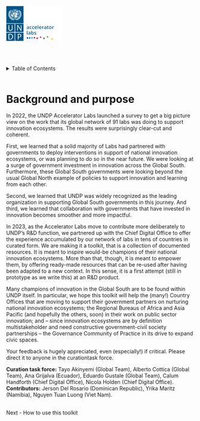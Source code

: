 <!-- ![undp_accelerator_labs_logo](public/imgs/UNDP_accelerator_labs_logo_vertical_color_RGB.png) -->
<img src="public/imgs/UNDP_accelerator_labs_logo_vertical_color_RGB.png"  width="150" alt="undp_accelerator_labs_logo">

  
<br/><br/>

<!-- TABLE OF CONTENTS -->
<details>
  <summary>Table of Contents</summary>
  <ol>
    <li>
      <a href="#background-and-purpose">Getting started</a>
      <ul>
        <li>
            <a href="#background-and-purpose">
                Background and purpose
            </a>
        </li>
        <li>
            <a href="./Getting%20started/how-to-use-the-toolkit">How to use this toolkit </a>
        </li>
    </ul>
    </li>
    <li>
      <a href="./Understanding%20and%20pitching%20NIE/">Understanding and pitching NIE</a>
      <ul>
        <li>
            <a href="./Understanding%20and%20pitching%20NIE/">About understanding and pitching NIE</a>
        </li>
        <li>
            <!-- <ul> -->
            <a href="#">Understanding NIE and PSI</a>
            <ul>
                <li>
                    <a
                    href="./Understanding%20and%20pitching%20NIE/Understanding%20NIE%20and%20PSI/Factsheet_understanding_NIE_PSI"
                    >
                        Factsheet
                    </a>
                </li>
            </ul>
        </li>
        <li>
            <!-- <ul> -->
            <a href="#">National Innovation ecosystem talking points and value proposition</a>
            <ul>
                <li>
                    <a
                    href="./Understanding%20and%20pitching%20NIE/National Innovation%20ecosystem%20talking%20points%20and%20value%20proposition/Factsheet"
                    >
                        Factsheet
                    </a>
                </li>
            </ul>
        </li>
      </ul>
    </li>
    <li>
        <a href="#">
            How to design an innovation policy
        </a>
        <ul>
            <li>
                <a href="./How%20to%20design%20an%20innovation%20policy/About%20designing%20an%20innovation%20policy">About designing an innovation policy </a>
            </li>
            <li>
                <a href="#">
                    A step-by-step journey to a national innovation policy - Dominican Republic
                </a>
                <ul>
                    <li>
                        <a
                        href="./How%20to%20design%20an%20innovation%20policy/A%20step-by-step%20journey%20to%20a%20national%20innovation%20policy%20-%20Dominican%20Republic/Factsheet Dominican Republic Innovation Policy"
                        >
                            Factsheet
                        </a>
                    </li>
                </ul>
            </li>
        </ul>
    </li>
    <li>
        <a href="#">
            How to incubate an innovation unit or lab
        </a> 
        <ul>
            <li>
                <a href="./How%20to%20incubate%20an%20innovation%20unit%20or%20lab/About%20incubating%20an%20innovation%20unit%20or%20lab">
                    About incubating an innovation unit or lab 
                </a>
            </li>
            <li>
                <a href="#">
                    Multistakeholder governance model for an innovation lab - Ecuador
                </a>
                <ul>
                    <li>
                        <a
                        href="./How%20to%20incubate%20an%20innovation%20unit%20or%20lab/Multistakeholder%20governance%20model%20for%20an%20innovation%20lab%20-%20Ecuador/Factsheet%20multistakeholder%20governance model_Ecuador"
                        >
                            Factsheet
                        </a>
                    </li>
                </ul>
            </li>
            <li>
                <a href="#">
                    Playbook for a digital innovation lab - Dominican Republic
                </a>
                <ul>
                    <li>
                        <a
                        href="./How%20to%20incubate%20an%20innovation%20unit%20or%20lab/Playbook%20for%20a%20digital%20innovation%20lab%20-%20Dominican%20Republic/Factsheet_Incubating_Labs_Dominican_Republic_Playbook"
                        >
                            Factsheet
                        </a>
                    </li>
                </ul>
            </li>
            <li>
                <a href="#">
                    TORs for a consultant to build up the National Innovation Center - Viet Nam
                </a>
                <ul>
                    <li>
                        <a
                        href="./How%20to%20incubate%20an%20innovation%20unit%20or%20lab/TORs%20for%20a%20consultant%20to%20build%20up%20the%20National%20Innovation%20Center%20-%20Viet Nam/Factsheet_Incubating_Labs_Viet_Nam_National_Innovation_Center_TOR_consultant_presentation1"
                        >
                            Factsheet
                        </a>
                    </li>
                </ul>
            </li>
        </ul>
    </li>
    <li>
        <a href="#">
            How to upskill civil servants for innovation
        </a>
        <ul>
            <li>
                <a href="./How%20to%20upskill%20civil%20servants%20for%20innovation/About%20how%20to%20upskill%20civil%20servants">
                    About how to upskill civil servants
                </a>
            </li>
            <li>
                <a href="#">
                    Digital Standards for development solutions - Chief Digital Office
                </a>
                <ul>
                    <li>
                        <a
                        href="./How%20to%20upskill%20civil%20servants%20for%20innovation/Digital%20Standards%20for%20development%20solutions%20-%20Chief%20Digital%20Office/Factsheet Digital Standards_CDO"
                        >
                            Factsheet
                        </a>
                    </li>
                </ul>
            </li>
            <li>
                <a href="#">
                    Digitising the induction process for civil servants - Namibia
                </a>
                <ul>
                    <li>
                        <a
                        href="./How%20to%20upskill%20civil%20servants%20for%20innovation/Digitising%20the%20induction%20process%20for%20civil%20servants%20-%20Namibia/Factsheet_Digitising_induction_civil_servants_Namibia"
                        >
                            Factsheet
                        </a>
                    </li>
                </ul>
            </li>
            <li>
                <a href="#">
                    Embedding innovation methods into the civil service - Namibia
                </a>
                <ul>
                    <li>
                        <a
                        href="./How%20to%20upskill%20civil%20servants%20for%20innovation/Embedding%20innovation%20methods%20into%20the%20civil%20service%20-%20Namibia/Factsheet_Public_sector_innovation_toolkit_Namibia"
                        >
                            Factsheet
                        </a>
                    </li>
                </ul>
            </li>
            <li>
                <a href="#">
                    Embedding innovation methods into the civil service via a course on ethics and integrity - Namibia
                </a>
                <ul>
                    <li>
                        <a
                        href="./How%20to%20upskill%20civil%20servants%20for%20innovation/Embedding%20innovation%20methods%20into%20the%20civil%20service%20via%20a%20course%20on%20ethics%20and%20integrity%20-%20Namibia/Factsheet_embedding_innovation_methods_via_course_ethics_Namibia"
                        >
                            Factsheet
                        </a>
                    </li>
                </ul>
            </li>
        </ul>
    </li>
    <li>
        <a href="#">
            About supporting national innovation ecosystems
        </a>
        <ul>
            <li>
                <a href="./How%20to%20support%20a%20national%20innovation%20ecosystem/About%20supporting%20national%20innovation%20ecosystems">
                    About how to upskill civil servants
                </a>
            </li>
            <li>
                <a href="#">
                    How to map a national innovation ecosystem - Kenya
                </a>
                <ul>
                    <li>
                        <a
                        href="./How%20to%20support%20a%20national%20innovation%20ecosystem/How%20to%20map%20a%20national%20innovation%20ecosystem%20-%20Kenya/Factsheet_Mapping_innovation_ecosystem_Kenya"
                        >
                            Factsheet
                        </a>
                    </li>
                </ul>
            </li>
            <li>
                <a href="#">
                    Innovators journey - Zambia
                </a>
                <ul>
                    <li>
                        <a
                        href="./How%20to%20support%20a%20national%20innovation%20ecosystem/Innovators%20journey%20-%20Zambia/Factsheet_innovators_journey_Zambia"
                        >
                            Factsheet
                        </a>
                    </li>
                </ul>
            </li>
        </ul>
    </li>
  </ol>
</details>

<br/>

# Background and purpose 

In 2022, the UNDP Accelerator Labs launched a survey to get a big picture view on the work that its global network of 91 labs was doing to support innovation ecosystems. The results were surprisingly clear-cut and coherent.  

First, we learned that a solid majority of Labs had partnered with governments to deploy interventions in support of national innovation ecosystems, or was planning to do so in the near future. We were looking at a surge of government investment in innovation across the Global South. Furthermore, these Global South governments were looking beyond the usual Global North example of policies to support innovation and learning from each other.  

Second, we learned that UNDP was widely recognized as the leading organization in supporting Global South governments in this journey. And third, we learned that collaboration with governments that have invested in innovation becomes smoother and more impactful.  

In 2023, as the Accelerator Labs move to contribute more deliberately to UNDP’s R&D function, we partnered up with the Chief Digital Office to offer the experience accumulated by our network of labs in tens of countries in curated form. We are making it a toolkit, that is a collection of documented resources. It is meant to inspire would-be champions of their national innovation ecosystems. More than that, though, it is meant to empower them, by offering ready-made resources that can be re-used after having been adapted to a new context. In this sense, it is a first attempt (still in prototype as we write this) at an R&D product.  

Many champions of innovation in the Global South are to be found within UNDP itself. In particular, we hope this toolkit will help the (many!) Country Offices that are moving to support their government partners on nurturing national innovation ecosystems; the Regional Bureaus of Africa and Asia Pacific (and hopefully the others, soon) in their work on public sector innovation; and – since innovation ecosystems are by definition multistakeholder and need constructive government-civil society partnerships – the Governance Community of Practice in its drive to expand civic spaces. 

Your feedback is hugely appreciated, even (especially!) if critical. Please direct it to anyone in the curationtask force. 

**Curation task force:** Tayo Akinyemi (Global Team), Alberto Cottica (Global Team), Ana Grijalva (Ecuador), Eduardo Gustale (Global Team), Calum Handforth (Chief Digital Office), Nicola Holden (Chief Digital Office). 
**Contributors:** Jerson Del Rosario (Dominican Republic), Yrika Maritz (Namibia), Nguyen Tuan Luong (Viet Nam). 

<!-- <button href="/Getting%20started/how-to-use-the-toolkit.md" >Next - How to use this toolkit </button> -->

<br/>

<div class="button" href="./Getting%20started/how-to-use-the-toolkit">Next - How to use this toolkit </div>

<!-- # How to use this toolkit

## Glossary

We use the metaphor of the toolkit to emphasize the operational, enabling nature of the work you are reading right now. The following words are used throughout it a metaphorical sense: -->

<!-- [learn how to pitch](Understanding%20and%20pitching%20NIE/) -->
